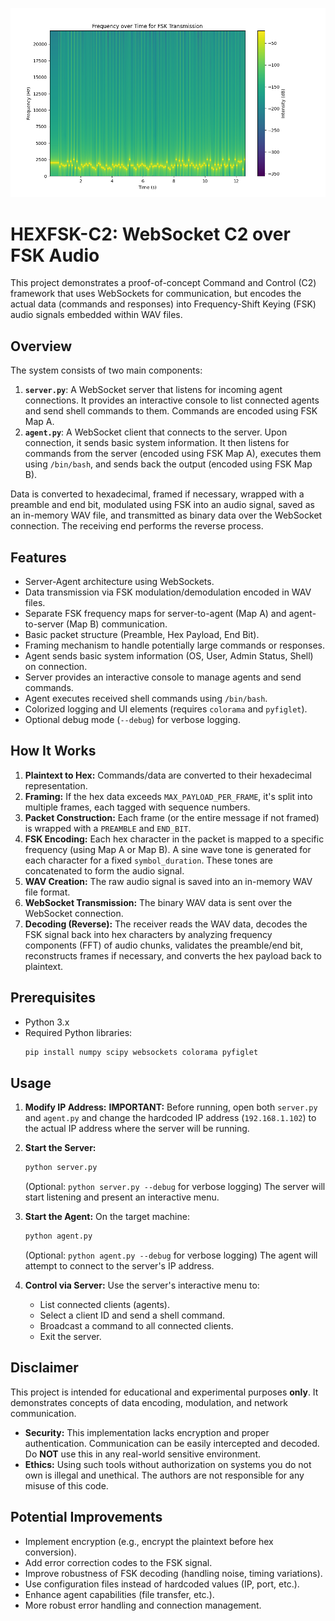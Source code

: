 ![Transmission](Figure_1.png)

# HEXFSK-C2: WebSocket C2 over FSK Audio

This project demonstrates a proof-of-concept Command and Control (C2) framework that uses WebSockets for communication, but encodes the actual data (commands and responses) into Frequency-Shift Keying (FSK) audio signals embedded within WAV files.

## Overview

The system consists of two main components:

1.  **`server.py`**: A WebSocket server that listens for incoming agent connections. It provides an interactive console to list connected agents and send shell commands to them. Commands are encoded using FSK Map A.
2.  **`agent.py`**: A WebSocket client that connects to the server. Upon connection, it sends basic system information. It then listens for commands from the server (encoded using FSK Map A), executes them using `/bin/bash`, and sends back the output (encoded using FSK Map B).

Data is converted to hexadecimal, framed if necessary, wrapped with a preamble and end bit, modulated using FSK into an audio signal, saved as an in-memory WAV file, and transmitted as binary data over the WebSocket connection. The receiving end performs the reverse process.

## Features

*   Server-Agent architecture using WebSockets.
*   Data transmission via FSK modulation/demodulation encoded in WAV files.
*   Separate FSK frequency maps for server-to-agent (Map A) and agent-to-server (Map B) communication.
*   Basic packet structure (Preamble, Hex Payload, End Bit).
*   Framing mechanism to handle potentially large commands or responses.
*   Agent sends basic system information (OS, User, Admin Status, Shell) on connection.
*   Server provides an interactive console to manage agents and send commands.
*   Agent executes received shell commands using `/bin/bash`.
*   Colorized logging and UI elements (requires `colorama` and `pyfiglet`).
*   Optional debug mode (`--debug`) for verbose logging.

## How It Works

1.  **Plaintext to Hex:** Commands/data are converted to their hexadecimal representation.
2.  **Framing:** If the hex data exceeds `MAX_PAYLOAD_PER_FRAME`, it's split into multiple frames, each tagged with sequence numbers.
3.  **Packet Construction:** Each frame (or the entire message if not framed) is wrapped with a `PREAMBLE` and `END_BIT`.
4.  **FSK Encoding:** Each hex character in the packet is mapped to a specific frequency (using Map A or Map B). A sine wave tone is generated for each character for a fixed `symbol_duration`. These tones are concatenated to form the audio signal.
5.  **WAV Creation:** The raw audio signal is saved into an in-memory WAV file format.
6.  **WebSocket Transmission:** The binary WAV data is sent over the WebSocket connection.
7.  **Decoding (Reverse):** The receiver reads the WAV data, decodes the FSK signal back into hex characters by analyzing frequency components (FFT) of audio chunks, validates the preamble/end bit, reconstructs frames if necessary, and converts the hex payload back to plaintext.

## Prerequisites

*   Python 3.x
*   Required Python libraries:
    ```bash
    pip install numpy scipy websockets colorama pyfiglet
    ```

## Usage

1.  **Modify IP Address:** **IMPORTANT:** Before running, open both `server.py` and `agent.py` and change the hardcoded IP address (`192.168.1.102`) to the actual IP address where the server will be running.

2.  **Start the Server:**
    ```bash
    python server.py
    ```
    (Optional: `python server.py --debug` for verbose logging)
    The server will start listening and present an interactive menu.

3.  **Start the Agent:**
    On the target machine:
    ```bash
    python agent.py
    ```
    (Optional: `python agent.py --debug` for verbose logging)
    The agent will attempt to connect to the server's IP address.

4.  **Control via Server:** Use the server's interactive menu to:
    *   List connected clients (agents).
    *   Select a client ID and send a shell command.
    *   Broadcast a command to all connected clients.
    *   Exit the server.

## Disclaimer

This project is intended for educational and experimental purposes **only**. It demonstrates concepts of data encoding, modulation, and network communication.

*   **Security:** This implementation lacks encryption and proper authentication. Communication can be easily intercepted and decoded. Do **NOT** use this in any real-world sensitive environment.
*   **Ethics:** Using such tools without authorization on systems you do not own is illegal and unethical. The authors are not responsible for any misuse of this code.

## Potential Improvements

*   Implement encryption (e.g., encrypt the plaintext before hex conversion).
*   Add error correction codes to the FSK signal.
*   Improve robustness of FSK decoding (handling noise, timing variations).
*   Use configuration files instead of hardcoded values (IP, port, etc.).
*   Enhance agent capabilities (file transfer, etc.).
*   More robust error handling and connection management.